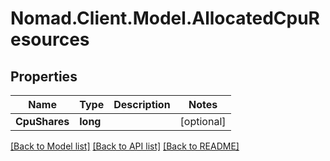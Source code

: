 # Nomad.Client.Model.AllocatedCpuResources

## Properties

Name | Type | Description | Notes
------------ | ------------- | ------------- | -------------
**CpuShares** | **long** |  | [optional] 

[[Back to Model list]](../README.md#documentation-for-models) [[Back to API list]](../README.md#documentation-for-api-endpoints) [[Back to README]](../README.md)

